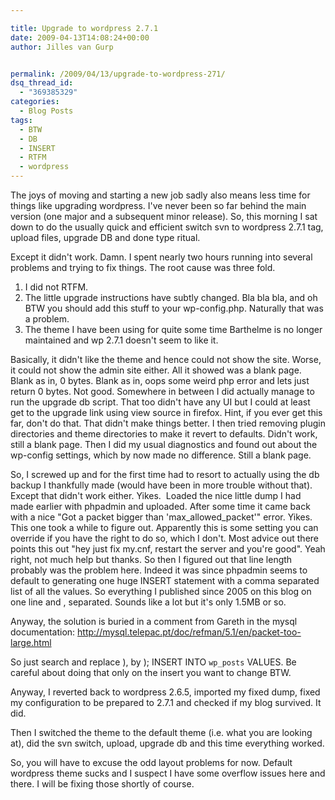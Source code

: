```yaml
---

title: Upgrade to wordpress 2.7.1
date: 2009-04-13T14:08:24+00:00
author: Jilles van Gurp


permalink: /2009/04/13/upgrade-to-wordpress-271/
dsq_thread_id:
  - "369385329"
categories:
  - Blog Posts
tags:
  - BTW
  - DB
  - INSERT
  - RTFM
  - wordpress
---
```

The joys of moving and starting a new job sadly also means less time for things like upgrading wordpress. I've never been so far behind the main version (one major and a subsequent minor release). So, this morning I sat down to do the usually quick and efficient switch svn to wordpress 2.7.1 tag, upload files, upgrade DB and done type ritual.

Except it didn't work. Damn. I spent nearly two hours running into several problems and trying to fix things. The root cause was three fold.

1. I did not RTFM.
1. The little upgrade instructions have subtly changed. Bla bla bla, and oh BTW you should add this stuff to your wp-config.php. Naturally that was a problem.
1. The theme I have been using for quite some time Barthelme is no longer maintained and wp 2.7.1 doesn't seem to like it.

Basically, it didn't like the theme and hence could not show the site. Worse, it could not show the admin site either. All it showed was a blank page. Blank as in, 0 bytes. Blank as in, oops some weird php error and lets just return 0 bytes. Not good. Somewhere in between I did actually manage to run the upgrade db script. That too didn't have any UI but I could at least get to the upgrade link using view source in firefox. Hint, if you ever get this far, don't do that. That didn't make things better. I then tried removing plugin directories and theme directories to make it revert to defaults. Didn't work, still a blank page. Then I did my usual diagnostics and found out about the wp-config settings, which by now made no difference. Still a blank page.

So, I screwed up and for the first time had to resort to actually using the db backup I thankfully made (would have been in more trouble without that). Except that didn't work either. Yikes.  Loaded the nice little dump I had made earlier with phpadmin and uploaded. After some time it came back with a nice "Got a packet bigger than 'max_allowed_packet'" error. Yikes. This one took a while to figure out. Apparently this is some setting you can override if you have the right to do so, which I don't. Most advice out there points this out "hey just fix my.cnf, restart the server and you're good". Yeah right, not much help but thanks. So then I figured out that line length probably was the problem here. Indeed it was since phpadmin seems to default to generating one huge INSERT statement with a comma separated list of all the values. So everything I published since 2005 on this blog on one line and , separated. Sounds like a lot but it's only 1.5MB or so.

Anyway, the solution is buried in a comment from Gareth in the mysql documentation: http://mysql.telepac.pt/doc/refman/5.1/en/packet-too-large.html

So just search and replace ), by ); INSERT INTO `wp_posts`  VALUES. Be careful about doing that only on the insert you want to change BTW.

Anyway, I reverted back to wordpress 2.6.5, imported my fixed dump, fixed my configuration to be prepared to 2.7.1 and checked if my blog survived. It did.

Then I switched the theme to the default theme (i.e. what you are looking at), did the svn switch, upload, upgrade db and this time everything worked.

So, you will have to excuse the odd layout problems for now. Default wordpress theme sucks and I suspect I have some overflow issues here and there. I will be fixing those shortly of course.